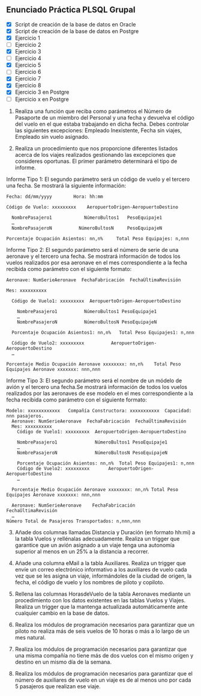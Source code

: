 ## Enunciado Práctica PLSQL Grupal

- [x] Script de creación de la base de datos en Oracle
- [x] Script de creación de la base de datos en Postgre
- [x] Ejercicio 1
- [ ] Ejercicio 2
- [x] Ejercicio 3
- [ ] Ejercicio 4
- [x] Ejercicio 5
- [ ] Ejercicio 6
- [x] Ejercicio 7
- [x] Ejercicio 8
- [x] Ejercicio 3 en Postgre
- [ ] Ejercicio x en Postgre

1. Realiza una función que reciba como parámetros el Número de Pasaporte de un miembro del
Personal y una fecha y devuelva el código del vuelo en el que estaba trabajando en dicha
fecha. Debes controlar las siguientes excepciones: Empleado Inexistente, Fecha sin viajes,
Empleado sin vuelo asignado.

2. Realiza un procedimiento que nos proporcione diferentes listados acerca de los viajes
realizados gestionando las excepciones que consideres oportunas. El primer parámetro
determinará el tipo de informe.

Informe Tipo 1: El segundo parámetro será un código de vuelo y el tercero una fecha. Se
mostrará la siguiente información:

    Fecha: dd/mm/yyyy        Hora: hh:mm

    Código de Vuelo: xxxxxxxxx    AeropuertoOrigen-AeropuertoDestino

      NombrePasajero1            NúmeroBultos1   PesoEquipaje1
      …
      NombrePasajeroN          NúmeroBultosN     PesoEquipajeN
    
    Porcentaje Ocupación Asientos: nn,n%     Total Peso Equipajes: n,nnn

Informe Tipo 2: El segundo parámetro será el número de serie de una aeronave y el tercero
una fecha. Se mostrará información de todos los vuelos realizados por esa aeronave en el
mes correspondiente a la fecha recibida como parámetro con el siguiente formato:

    Aeronave: NumSerieAeronave  FechaFabricación  FechaÚltimaRevisión

    Mes: xxxxxxxxxx

      Código de Vuelo1: xxxxxxxxx  AeropuertoOrigen-AeropuertoDestino
    
        NombrePasajero1          NúmeroBultos1 PesoEquipaje1
        …
        NombrePasajeroN          NúmeroBultosN PesoEquipajeN

      Porcentaje Ocupación Asientos1: nn,n%   Total Peso Equipajes1: n,nnn
    
      Código de Vuelo2: xxxxxxxxx          AeropuertoOrigen-AeropuertoDestino
      …
  
    Porcentaje Medio Ocupación Aeronave xxxxxxxx: nn,n%    Total Peso Equipajes Aeronave xxxxxxx: nnn,nnn

Informe Tipo 3: El segundo parámetro será el nombre de un módelo de avión y el tercero una
fecha.Se mostrará información de todos los vuelos realizados por las aeronaves de ese
modelo en el mes correspondiente a la fecha recibida como parámetro con el siguiente
formato:

    Modelo: xxxxxxxxxxxx   Compañía Constructora: xxxxxxxxxxx  Capacidad: nnn pasajeros.
      Aeronave: NumSerieAeronave  FechaFabricación  FechaÚltimaRevisión
      Mes: xxxxxxxxxx
        Código de Vuelo1: xxxxxxxxx  AeropuertoOrigen-AeropuertoDestino
        
        NombrePasajero1              NúmeroBultos1 PesoEquipaje1
        …
        NombrePasajeroN              NúmeroBultosN PesoEquipajeN
 
        Porcentaje Ocupación Asientos: nn,n%  Total Peso Equipajes1: n,nnn
        Código de Vuelo2: xxxxxxxxx       AeropuertoOrigen-AeropuertoDestino
        …
        
      Porcentaje Medio Ocupación Aeronave xxxxxxxx: nn,n% Total Peso Equipajes Aeronave xxxxxxx: nnn,nnn
        
      Aeronave: NumSerieAeronave    FechaFabricación    FechaÚltimaRevisión
      …
    Número Total de Pasajeros Transportados: n,nnn,nnn

3. Añade dos columnas llamadas Distancia y Duración (en formato hh:mi) a la tabla
Vuelos y rellénalas adecuadamente. Realiza un trigger que garantice que un avión
asignado a un viaje tenga una autonomía superior al menos en un 25% a la distancia
a recorrer.

4. Añade una columna eMail a la tabla Auxiliares. Realiza un trigger que envíe un correo
electrónico informativo a los auxiliares de vuelo cada vez que se les asigna un viaje,
informándoles de la ciudad de origen, la fecha, el código de vuelo y los nombres de
piloto y copiloto.

5. Rellena las columnas HorasdeVuelo de la tabla Aeronaves mediante un procedimiento
con los datos existentes en las tablas Vuelos y Viajes. Realiza un trigger que la
mantenga actualizada automáticamente ante cualquier cambio en la base de datos.

6. Realiza los módulos de programación necesarios para garantizar que un piloto no
realiza más de seis vuelos de 10 horas o más a lo largo de un mes natural.

7. Realiza los módulos de programación necesarios para garantizar que una misma
compañía no tiene más de dos vuelos con el mismo origen y destino en un mismo día
de la semana.

8. Realiza los módulos de programación necesarios para garantizar que el número de
auxiliares de vuelo en un viaje es de al menos uno por cada 5 pasajeros que realizan
ese viaje.
